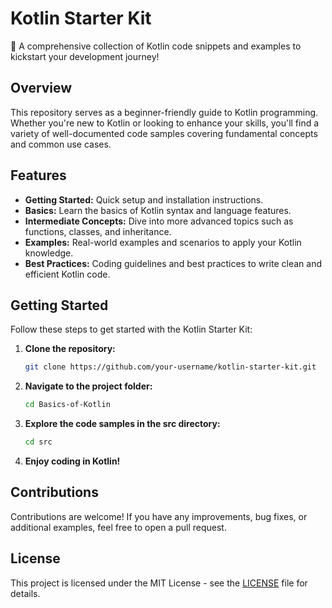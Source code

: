 # Kotlin Starter Kit

🚀 A comprehensive collection of Kotlin code snippets and examples to kickstart your development journey!

## Overview

This repository serves as a beginner-friendly guide to Kotlin programming. Whether you're new to Kotlin or looking to enhance your skills, you'll find a variety of well-documented code samples covering fundamental concepts and common use cases.

## Features

- **Getting Started:** Quick setup and installation instructions.
- **Basics:** Learn the basics of Kotlin syntax and language features.
- **Intermediate Concepts:** Dive into more advanced topics such as functions, classes, and inheritance.
- **Examples:** Real-world examples and scenarios to apply your Kotlin knowledge.
- **Best Practices:** Coding guidelines and best practices to write clean and efficient Kotlin code.

## Getting Started

Follow these steps to get started with the Kotlin Starter Kit:

1. **Clone the repository:**
   ```bash
   git clone https://github.com/your-username/kotlin-starter-kit.git

2. **Navigate to the project folder:**
   ```bash
   cd Basics-of-Kotlin

3. **Explore the code samples in the src directory:**
   ```bash
   cd src

4. **Enjoy coding in Kotlin!**

## Contributions

Contributions are welcome! If you have any improvements, bug fixes, or additional examples, feel free to open a pull request.

## License
This project is licensed under the MIT License - see the [LICENSE](https://github.com/GeekLord04/Basics-of-Kotlin/blob/master/LICENSE) file for details.
